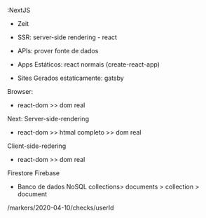 

:NextJS

  - Zeit

  - SSR: server-side rendering - react
  - APIs: prover fonte de dados


  - Apps Estáticos: react normais (create-react-app)
  - Sites Gerados estaticamente: gatsby

  Browser:
  - react-dom >> dom real

  Next:
  Server-side-rendering
  - react-dom >> htmal completo >> dom real

  Client-side-redering
  - react-dom >> dom real

  Firestore Firebase
  - Banco de dados NoSQL
   collections> documents > collection > document

   /markers/2020-04-10/checks/userId
